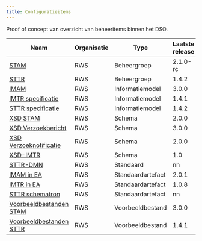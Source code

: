 ```yaml
---
title: Configuratieitems
---
```

Proof of concept van overzicht van beheeritems binnen het DSO.

|Naam|Organisatie|Type|Laatste release|
|----|-----------|----|------------|
|[STAM](https://geonovum.github.io/dso-configuratiemanagement/ci/RWS/STAM)|RWS|Beheergroep|2.1.0-rc
|[STTR](https://geonovum.github.io/dso-configuratiemanagement/ci/RWS/STTR)|RWS|Beheergroep|1.4.2
|[IMAM](https://geonovum.github.io/dso-configuratiemanagement/ci/RWS/IMAM)|RWS|Informatiemodel|3.0.0
|[IMTR specificatie](https://geonovum.github.io/dso-configuratiemanagement/ci/RWS/IMTR-specificatie)|RWS|Informatiemodel|1.4.1
|[STTR specificatie](https://geonovum.github.io/dso-configuratiemanagement/ci/RWS/STTR-specificatie)|RWS|Informatiemodel|1.4.2
|[XSD STAM](https://geonovum.github.io/dso-configuratiemanagement/ci/RWS/STAM-XSD)|RWS|Schema|2.0.0
|[XSD Verzoekbericht](https://geonovum.github.io/dso-configuratiemanagement/ci/RWS/XSD-verzoekbericht)|RWS|Schema|3.0.0
|[XSD Verzoeknotificatie](https://geonovum.github.io/dso-configuratiemanagement/ci/RWS/XSD-verzoeknotificatie)|RWS|Schema|2.0.0
|[XSD-IMTR](https://geonovum.github.io/dso-configuratiemanagement/ci/RWS/IMTR-XSD)|RWS|Schema|1.0
|[STTR-DMN](https://geonovum.github.io/dso-configuratiemanagement/ci/RWS/STTR-DMN)|RWS|Standaard|nn
|[IMAM in EA](https://geonovum.github.io/dso-configuratiemanagement/ci/RWS/IMAM-in-EA)|RWS|Standaardartefact|2.0.1
|[IMTR in EA](https://geonovum.github.io/dso-configuratiemanagement/ci/RWS/IMTR-in-EA)|RWS|Standaardartefact|1.0.8
|[STTR schematron](https://geonovum.github.io/dso-configuratiemanagement/ci/RWS/STTR-schematron)|RWS|Standaardartefact|nn
|[Voorbeeldbestanden STAM](https://geonovum.github.io/dso-configuratiemanagement/ci/RWS/STAM-voorbeelden)|RWS|Voorbeeldbestand|3.0.0
|[Voorbeeldbestanden STTR](https://geonovum.github.io/dso-configuratiemanagement/ci/RWS/STTR-voorbeelden)|RWS|Voorbeeldbestand|1.4.1

